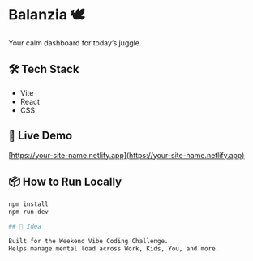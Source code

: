 # Balanzia 🕊️

Your calm dashboard for today’s juggle.

## 🛠️ Tech Stack
- Vite
- React
- CSS

## 🚀 Live Demo
[https://your-site-name.netlify.app](https://your-site-name.netlify.app)

## 📦 How to Run Locally

```bash
npm install
npm run dev

## 🧠 Idea

Built for the Weekend Vibe Coding Challenge.
Helps manage mental load across Work, Kids, You, and more.
